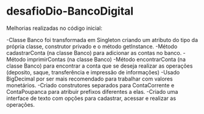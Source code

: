 # desafioDio-BancoDigital

Melhorias realizadas no código inicial:

-Classe Banco foi transformada em Singleton criando um atributo do tipo da própria classe, construtor privado e o método getInstance. 
-Método cadastrarConta (na classe Banco) para adicionar as contas no banco. 
-Método imprimirContas (na classe Banco)
-Método encontrarConta (na classe Banco) para encontrar a conta que se deseja realizar as operações (deposito, saque, transferência e impressão de informações)
-Usado BigDecimal por ser mais recomendado para trabalhar com valores monetários. 
-Criado construtores separados para ContaCorrente e ContaPoupanca para atribuir prefixos diferentes a elas. 
-Criado uma interface de texto com opções para cadastrar, acessar e realizar as operações. 
